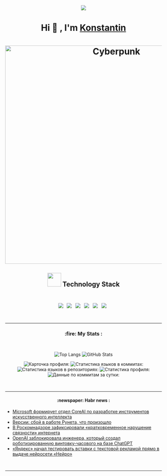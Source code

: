 <!-- <h1 align="center">Hi <img src="https://imgur.com/CTPzCrS.gif" height=30px width=30px>, I'm Konstantin</h1> -->
<h1 align="center">
  <a href="https://git.io/typing-svg">
    <img src="https://readme-typing-svg.herokuapp.com/?lines=Hello,+There!+👋;Thanks+for+visiting+😊;Nice+to+meet+you!+🚀;Have+a+great+day+&#128170;+&center=true&size=30">
  </a>
</h1>

<h1 align="center">Hi  &#128406; , I'm <a href="https://www.linkedin.com/in/konstantintikhonov/" target="_blank"> Konstantin </a></h1>

<h1 align="center">
<img src="https://media.tenor.com/nHSqF2Eip2MAAAAC/watching-the-rocket-cyberpunk-edgerunners.gif" align="center" alt="Cyberpunk" width="700">
</h1>

<!-- Watching The Rocket Cyberpunk Edgerunners --> 

<h2 align="center"> <img src="https://github.com/TheDudeThatCode/TheDudeThatCode/blob/master/Assets/Designer.gif" height="44px"> Technology Stack</h2>
<br>
<p align="center">
  <img src="https://img.shields.io/badge/Python-3776AB?style=for-the-badge&logo=python&logoColor=white" />&nbsp;&nbsp;
  <!--<img src="https://img.shields.io/badge/HTML5-E34F26?style=for-the-badge&logo=html5&logoColor=white" />&nbsp;&nbsp;-->
  <!--<img src="https://img.shields.io/badge/CSS3-1572B6?style=for-the-badge&logo=css3&logoColor=white" />&nbsp;&nbsp;-->
  <!--<img src="https://img.shields.io/badge/Sass-CC6699?style=for-the-badge&logo=sass&logoColor=white" />&nbsp;&nbsp;-->
  <!--<img src="https://img.shields.io/badge/Bootstrap-563D7C?style=for-the-badge&logo=bootstrap&logoColor=white" />&nbsp;&nbsp;--> 
  <img src="https://img.shields.io/badge/Jupyter-F37626.svg?&style=for-the-badge&logo=Jupyter&logoColor=white" />&nbsp;&nbsp;
  <!-- <img src="https://img.shields.io/badge/JavaScript-323330?style=for-the-badge&logo=javascript&logoColor=F7DF1E" />&nbsp;&nbsp;-->
  <!--<img src="https://img.shields.io/badge/Node.js-339933?style=for-the-badge&logo=nodedotjs&logoColor=white" />&nbsp;&nbsp;&nbsp;-->
  <!--<img src="https://img.shields.io/badge/Express.js-000000?style=for-the-badge&logo=express&logoColor=white" />&nbsp;&nbsp;&nbsp;-->
  <!--<img src="https://img.shields.io/badge/React-20232A?style=for-the-badge&logo=react&logoColor=61DAFB" />&nbsp;&nbsp;&nbsp;-->
  <!--<img src="https://img.shields.io/badge/MongoDB-4EA94B?style=for-the-badge&logo=mongodb&logoColor=white" />&nbsp;&nbsp;-->
  <!--<img src="https://img.shields.io/badge/C-00599C?style=for-the-badge&logo=c&logoColor=white" />&nbsp;&nbsp;-->
  <!--<img src="https://img.shields.io/badge/Java-ED8B00?style=for-the-badge&logo=java&logoColor=white" />&nbsp;&nbsp;-->
  <!--<img src="https://img.shields.io/badge/PowerBI-F2C811?style=for-the-badge&logo=Power%20BI&logoColor=white">-->
  <!--<img src="https://img.shields.io/badge/travis_CI-3EAAAF?style=for-the-badge&logo=travisci&logoColor=white" />&nbsp;&nbsp;-->
  <!--<img src="https://img.shields.io/badge/npm-CB3837?style=for-the-badge&logo=npm&logoColor=white" />&nbsp;&nbsp;-->
  <!--<img src="https://img.shields.io/badge/Netlify-00C7B7?style=for-the-badge&logo=netlify&logoColor=white" />&nbsp;&nbsp;-->
  <img src="https://img.shields.io/badge/Git-F05032?style=for-the-badge&logo=git&logoColor=white" />&nbsp;&nbsp;
  <img src="https://img.shields.io/badge/GitHub-100000?style=for-the-badge&logo=github&logoColor=white" />&nbsp;&nbsp; 
  <img src="https://img.shields.io/badge/Markdown-000000?style=for-the-badge&logo=markdown&logoColor=white" />&nbsp;&nbsp;
  <img src="https://img.shields.io/badge/PostgreSQL-316192?style=for-the-badge&logo=postgresql&logoColor=white" />&nbsp;&nbsp;
  <!--<img src="https://img.shields.io/badge/Canva-%2300C4CC.svg?&style=for-the-badge&logo=Canva&logoColor=white" />&nbsp;&nbsp;-->
  <!--<img src="https://img.shields.io/badge/Notion-000000?style=for-the-badge&logo=notion&logoColor=white" />&nbsp;&nbsp;-->
  <!--<img src="https://img.shields.io/badge/Google%20Analytics-E37400?style=for-the-badge&logo=google%20analytics&logoColor=white" />&nbsp;&nbsp;-->
</p>
<br>

<hr>

<h3 align="center"> :fire: My Stats :</h3>
<br>

<p align="center"
  
![Top Langs](https://github-readme-stats.vercel.app/api/top-langs/?username=Dredox22&theme=radical&layout=compact&langs_count=6)
![GitHub Stats](https://github-readme-stats.vercel.app/api?username=Dredox22&hide=prs,issues,contribs&theme=radical&count_private=true&show_icons=true&include_all_commits=true)

<p align="center"

  ![Карточка профиля:](https://github-profile-summary-cards.vercel.app/api/cards/profile-details?username=Dredox22&theme=solarized_dark)
  ![Статистика языков в коммитах:](https://github-profile-summary-cards.vercel.app/api/cards/most-commit-language?username=Dredox22&theme=solarized_dark)
  ![Статистика языков в репозиториях:](https://github-profile-summary-cards.vercel.app/api/cards/repos-per-language?username=Dredox22&theme=solarized_dark)
  ![Статистика профиля:](https://github-profile-summary-cards.vercel.app/api/cards/stats?username=Dredox22&theme=solarized_dark)
  ![Данные по коммитам за сутки:](https://github-profile-summary-cards.vercel.app/api/cards/productive-time?username=Dredox22&theme=solarized_dark)

<br>

<hr>

<h4 align="center"> :newspaper: Habr news :</h4>

<!-- BLOG-POST-LIST:START -->
- [Microsoft формирует отдел CoreAI по разработке инструментов искусственного интеллекта](https://habr.com/ru/companies/bothub/news/873652/?utm_campaign=873652&utm_source=habrahabr&utm_medium=rss)
- [Версии: сбой в работе Рунета, что произошло](https://habr.com/ru/news/873640/?utm_campaign=873640&utm_source=habrahabr&utm_medium=rss)
- [В Роскомнадзоре зафиксировали «кратковременное нарушение связности» интернета](https://habr.com/ru/news/873630/?utm_campaign=873630&utm_source=habrahabr&utm_medium=rss)
- [OpenAI заблокировала инженера, который создал роботизированную винтовку-часового на базе ChatGPT](https://habr.com/ru/news/873598/?utm_campaign=873598&utm_source=habrahabr&utm_medium=rss)
- [«Яндекс» начал тестировать вставки с текстовой рекламой прямо в выдаче нейросети «Нейро»](https://habr.com/ru/news/873588/?utm_campaign=873588&utm_source=habrahabr&utm_medium=rss)
<!-- BLOG-POST-LIST:END -->
<br>

<hr>
